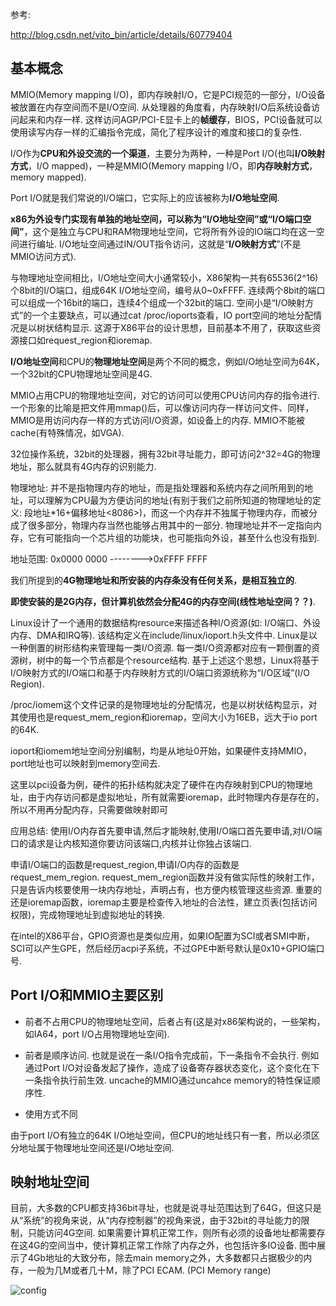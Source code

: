 参考: 

http://blog.csdn.net/vito_bin/article/details/60779404

## 基本概念

MMIO(Memory mapping I/O)，即内存映射I/O，它是PCI规范的一部分，I/O设备被放置在内存空间而不是I/O空间. 从处理器的角度看，内存映射I/O后系统设备访问起来和内存一样. 这样访问AGP/PCI-E显卡上的**帧缓存**，BIOS，PCI设备就可以使用读写内存一样的汇编指令完成，简化了程序设计的难度和接口的复杂性. 

I/O作为**CPU和外设交流的一个渠道**，主要分为两种，一种是Port I/O(也叫**I/O映射方式**，I/O mapped)，一种是MMIO(Memory mapping I/O，即**内存映射方式**，memory mapped). 

Port I/O就是我们常说的I/O端口，它实际上的应该被称为**I/O地址空间**. 

**x86为外设专门实现有单独的地址空间，可以称为“I/O地址空间”或“I/O端口空间”**，这个是独立与CPU和RAM物理地址空间，它将所有外设的IO端口均在这一空间进行编址. I/O地址空间通过IN/OUT指令访问，这就是“**I/O映射方式**”(不是MMIO访问方式). 

与物理地址空间相比，I/O地址空间大小通常较小，X86架构一共有65536(2\^16)个8bit的I/O端口，组成64K I/O地址空间，编号从0~0xFFFF. 连续两个8bit的端口可以组成一个16bit的端口，连续4个组成一个32bit的端口. 空间小是“I/O映射方式”的一个主要缺点，可以通过cat /proc/ioports查看，IO port空间的地址分配情况是以树状结构显示. 这源于X86平台的设计思想，目前基本不用了，获取这些资源接口如request\_region和ioremap. 

**I/O地址空间**和CPU的**物理地址空间**是两个不同的概念，例如I/O地址空间为64K，一个32bit的CPU物理地址空间是4G. 

MMIO占用CPU的物理地址空间，对它的访问可以使用CPU访问内存的指令进行. 一个形象的比喻是把文件用mmap()后，可以像访问内存一样访问文件、同样，MMIO是用访问内存一样的方式访问I/O资源，如设备上的内存. MMIO不能被cache(有特殊情况，如VGA). 

32位操作系统，32bit的处理器，拥有32bit寻址能力，即可访问2\^32=4G的物理地址，那么就具有4G内存的识别能力. 

物理地址: 并不是指物理内存的地址，而是指处理器和系统内存之间所用到的地址，可以理解为CPU最为方便访问的地址(有别于我们之前所知道的物理地址的定义: 段地址\*16+偏移地址\<8086\>)，而这一个内存并不独属于物理内存，而被分成了很多部分，物理内存当然也能够占用其中的一部分. 物理地址并不一定指向内存，它有可能指向一个芯片组的功能块，也可能指向外设，甚至什么也没有指到. 

地址范围: 0x0000 0000   -------->0xFFFF FFFF

我们所提到的**4G物理地址和所安装的内存条没有任何关系，是相互独立的**. 

**即使安装的是2G内存，但计算机依然会分配4G的内存空间(线性地址空间？？)**. 

Linux设计了一个通用的数据结构resource来描述各种I/O资源(如: I/O端口、外设内存、DMA和IRQ等). 该结构定义在include/linux/ioport.h头文件中. Linux是以一种倒置的树形结构来管理每一类I/O资源. 每一类I/O资源都对应有一颗倒置的资源树，树中的每一个节点都是个resource结构. 基于上述这个思想，Linux将基于I/O映射方式的I/O端口和基于内存映射方式的I/O端口资源统称为“I/O区域”(I/O Region). 

/proc/iomem这个文件记录的是物理地址的分配情况，也是以树状结构显示，对其使用也是request\_mem\_region和ioremap，空间大小为16EB，远大于io port的64K. 

ioport和iomem地址空间分别编制，均是从地址0开始，如果硬件支持MMIO，port地址也可以映射到memory空间去. 

这里以pci设备为例，硬件的拓扑结构就决定了硬件在内存映射到CPU的物理地址，由于内存访问都是虚拟地址，所有就需要ioremap，此时物理内存是存在的，所以不用再分配内存，只需要做映射即可

应用总结: 使用I/O内存首先要申请,然后才能映射,使用I/O端口首先要申请,对I/O端口的请求是让内核知道你要访问该端口,内核并让你独占该端口.

申请I/O端口的函数是request\_region,申请I/O内存的函数是request\_mem\_region. request\_mem\_region函数并没有做实际性的映射工作，只是告诉内核要使用一块内存地址，声明占有，也方便内核管理这些资源. 重要的还是ioremap函数，ioremap主要是检查传入地址的合法性，建立页表(包括访问权限)，完成物理地址到虚拟地址的转换. 

在intel的X86平台，GPIO资源也是类似应用，如果IO配置为SCI或者SMI中断，SCI可以产生GPE，然后经历acpi子系统，不过GPE中断号默认是0x10+GPIO端口号. 

## Port I/O和MMIO主要区别

- 前者不占用CPU的物理地址空间，后者占有(这是对x86架构说的，一些架构，如IA64，port I/O占用物理地址空间). 

- 前者是顺序访问. 也就是说在一条I/O指令完成前，下一条指令不会执行. 例如通过Port I/O对设备发起了操作，造成了设备寄存器状态变化，这个变化在下一条指令执行前生效. uncache的MMIO通过uncahce memory的特性保证顺序性. 

- 使用方式不同

由于port I/O有独立的64K I/O地址空间，但CPU的地址线只有一套，所以必须区分地址属于物理地址空间还是I/O地址空间. 

## 映射地址空间

目前，大多数的CPU都支持36bit寻址，也就是说寻址范围达到了64G，但这只是从“系统”的视角来说，从“内存控制器”的视角来说，由于32bit的寻址能力的限制，只能访问4G空间. 如果需要计算机正常工作，则所有必须的设备地址都需要存在这4G的空间当中，使计算机正常工作除了内存之外，也包括许多IO设备. 图中展示了4Gb地址的大致分布，除去main memory之外，大多数都只占据极少的内存，一般为几M或者几十M，除了PCI ECAM. (PCI Memory range)

![config](images/1.png)

